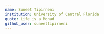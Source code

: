 ```yaml
---
name: Suneet Tipirneni
institution: University of Central Florida
quote: Life is a Monad
github_user: suneettipirneni
---
```

